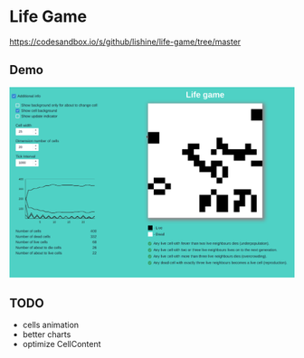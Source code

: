 # Life Game

<https://codesandbox.io/s/github/lishine/life-game/tree/master>

## Demo
![Demo](https://github.com/lishine/life-game/blob/master/screenshot.png "Demo")

## TODO
- cells animation
- better charts
- optimize CellContent
